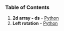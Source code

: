 ### Table of Contents
1. __2d array - ds__ - [Python](2D%20Array%20-%20DS.py)
1. __Left rotation__ - [Python](Left%20Rotation.py)
